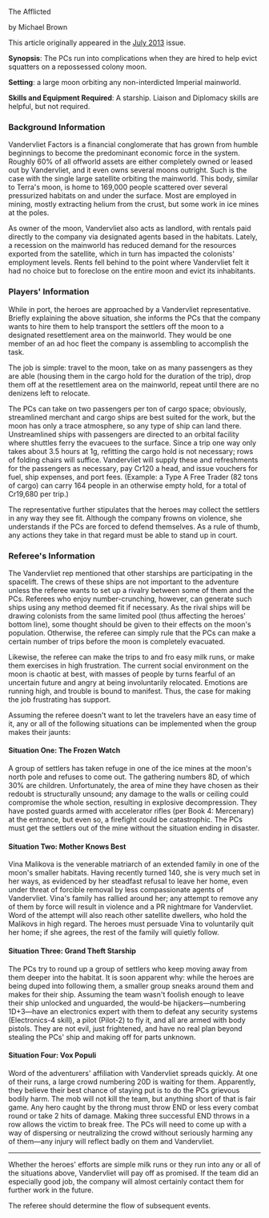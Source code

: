 The Afflicted

by Michael Brown

This article originally appeared in the [July 2013](https://www.freelancetraveller.com/magazine/2013-07/index.html) issue.

**Synopsis**: The PCs run into complications when they are hired to help evict squatters on a repossessed colony moon.

**Setting**: a large moon orbiting any non-interdicted Imperial mainworld.

**Skills and Equipment Required**: A starship. Liaison and Diplomacy skills are helpful, but not required.

### Background Information

Vandervliet Factors is a financial conglomerate that has grown from humble beginnings to become the predominant economic force in the system. Roughly 60% of all offworld assets are either completely owned or leased out by Vandervliet, and it even owns several moons outright. Such is the case with the single large satellite orbiting the mainworld. This body, similar to Terra's moon, is home to 169,000 people scattered over several pressurized habitats on and under the surface. Most are employed in mining, mostly extracting helium from the crust, but some work in ice mines at the poles.

As owner of the moon, Vandervliet also acts as landlord, with rentals paid directly to the company via designated agents based in the habitats. Lately, a recession on the mainworld has reduced demand for the resources exported from the satellite, which in turn has impacted the colonists' employment levels. Rents fell behind to the point where Vandervliet felt it had no choice but to foreclose on the entire moon and evict its inhabitants.

### Players' Information

While in port, the heroes are approached by a Vandervliet representative. Briefly explaining the above situation, she informs the PCs that the company wants to hire them to help transport the settlers off the moon to a designated resettlement area on the mainworld. They would be one member of an ad hoc fleet the company is assembling to accomplish the task.

The job is simple: travel to the moon, take on as many passengers as they are able (housing them in the cargo hold for the duration of the trip), drop them off at the resettlement area on the mainworld, repeat until there are no denizens left to relocate.

The PCs can take on two passengers per ton of cargo space; obviously, streamlined merchant and cargo ships are best suited for the work, but the moon has only a trace atmosphere, so any type of ship can land there. Unstreamlined ships with passengers are directed to an orbital facility where shuttles ferry the evacuees to the surface. Since a trip one way only takes about 3.5 hours at 1g, refitting the cargo hold is not necessary; rows of folding chairs will suffice. Vandervliet will supply these and refreshments for the passengers as necessary, pay Cr120 a head, and issue vouchers for fuel, ship expenses, and port fees. (Example: a Type A Free Trader (82 tons of cargo) can carry 164 people in an otherwise empty hold, for a total of Cr19,680 per trip.)

The representative further stipulates that the heroes may collect the settlers in any way they see fit. Although the company frowns on violence, she understands if the PCs are forced to defend themselves. As a rule of thumb, any actions they take in that regard must be able to stand up in court.

### Referee's Information

The Vandervliet rep mentioned that other starships are participating in the spacelift. The crews of these ships are not important to the adventure unless the referee wants to set up a rivalry between some of them and the PCs. Referees who enjoy number-crunching, however, can generate such ships using any method deemed fit if necessary. As the rival ships will be drawing colonists from the same limited pool (thus affecting the heroes' bottom line), some thought should be given to their effects on the moon's population. Otherwise, the referee can simply rule that the PCs can make a certain number of trips before the moon is completely evacuated.

Likewise, the referee can make the trips to and fro easy milk runs, or make them exercises in high frustration. The current social environment on the moon is chaotic at best, with masses of people by turns fearful of an uncertain future and angry at being involuntarily relocated. Emotions are running high, and trouble is bound to manifest. Thus, the case for making the job frustrating has support.

Assuming the referee doesn't want to let the travelers have an easy time of it, any or all of the following situations can be implemented when the group makes their jaunts:

#### Situation One: The Frozen Watch

A group of settlers has taken refuge in one of the ice mines at the moon's north pole and refuses to come out. The gathering numbers 8D, of which 30% are children. Unfortunately, the area of mine they have chosen as their redoubt is structurally unsound; any damage to the walls or ceiling could compromise the whole section, resulting in explosive decompression. They have posted guards armed with accelerator rifles (per Book 4: Mercenary) at the entrance, but even so, a firefight could be catastrophic. The PCs must get the settlers out of the mine without the situation ending in disaster.

#### Situation Two: Mother Knows Best

Vina Malikova is the venerable matriarch of an extended family in one of the moon's smaller habitats. Having recently turned 140, she is very much set in her ways, as evidenced by her steadfast refusal to leave her home, even under threat of forcible removal by less compassionate agents of Vandervliet. Vina's family has rallied around her; any attempt to remove any of them by force will result in violence and a PR nightmare for Vandervliet. Word of the attempt will also reach other satellite dwellers, who hold the Malikovs in high regard. The heroes must persuade Vina to voluntarily quit her home; if she agrees, the rest of the family will quietly follow.

#### Situation Three: Grand Theft Starship

The PCs try to round up a group of settlers who keep moving away from them deeper into the habitat. It is soon apparent why: while the heroes are being duped into following them, a smaller group sneaks around them and makes for their ship. Assuming the team wasn't foolish enough to leave their ship unlocked and unguarded, the would-be hijackers—numbering 1D+3—have an electronics expert with them to defeat any security systems (Electronics-4 skill), a pilot (Pilot-2) to fly it, and all are armed with body pistols. They are not evil, just frightened, and have no real plan beyond stealing the PCs' ship and making off for parts unknown.

#### Situation Four: Vox Populi

Word of the adventurers' affiliation with Vandervliet spreads quickly. At one of their runs, a large crowd numbering 20D is waiting for them. Apparently, they believe their best chance of staying put is to do the PCs grievous bodily harm. The mob will not kill the team, but anything short of that is fair game. Any hero caught by the throng must throw END or less every combat round or take 2 hits of damage. Making three successful END throws in a row allows the victim to break free. The PCs will need to come up with a way of dispersing or neutralizing the crowd without seriously harming any of them—any injury will reflect badly on them and Vandervliet.

---

Whether the heroes' efforts are simple milk runs or they run into any or all of the situations above, Vandervliet will pay off as promised. If the team did an especially good job, the company will almost certainly contact them for further work in the future.

The referee should determine the flow of subsequent events.